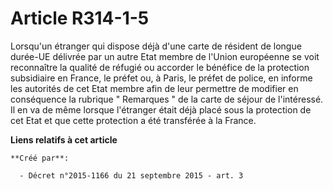 # Article R314-1-5

Lorsqu'un  étranger qui dispose déjà d'une carte de résident de longue durée-UE  délivrée par un autre Etat membre de l'Union
européenne se voit  reconnaître la qualité de réfugié ou accorder le bénéfice de la  protection subsidiaire en France, le
préfet ou, à Paris, le préfet de  police, en informe les autorités de cet Etat membre afin de leur  permettre de modifier en
conséquence la rubrique " Remarques " de la carte  de séjour de l'intéressé. Il en va de même lorsque l'étranger était  déjà
placé sous la protection de cet Etat et que cette protection a été  transférée à la France.

**Liens relatifs à cet article**

	**Créé par**:

	  - Décret n°2015-1166 du 21 septembre 2015 - art. 3
